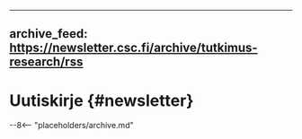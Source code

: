 
---
archive_feed: https://newsletter.csc.fi/archive/tutkimus-research/rss
---

# Uutiskirje {#newsletter}

--8<-- "placeholders/archive.md"
